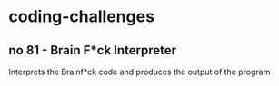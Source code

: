 # coding-challenges

## no 81 - Brain F*ck Interpreter
Interprets the Brainf*ck code and produces the output of the program